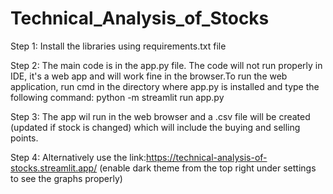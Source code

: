 # Technical_Analysis_of_Stocks

Step 1: Install the libraries using requirements.txt file

Step 2: The main code is in the app.py file. The code will not run properly in IDE, it's a web app and will work fine in the browser.To run the web application, run cmd in the directory where app.py is installed and type the following command: python -m streamlit run app.py

Step 3: The app wil run in the web browser and a .csv file will be created (updated if stock is changed) which will include the buying and selling points.

Step 4: Alternatively use the link:https://technical-analysis-of-stocks.streamlit.app/   (enable dark theme from the top right under settings to see the graphs properly)
